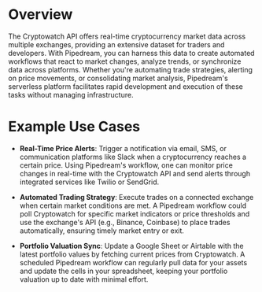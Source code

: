 # Overview

The Cryptowatch API offers real-time cryptocurrency market data across multiple exchanges, providing an extensive dataset for traders and developers. With Pipedream, you can harness this data to create automated workflows that react to market changes, analyze trends, or synchronize data across platforms. Whether you're automating trade strategies, alerting on price movements, or consolidating market analysis, Pipedream's serverless platform facilitates rapid development and execution of these tasks without managing infrastructure.

# Example Use Cases

- **Real-Time Price Alerts**: Trigger a notification via email, SMS, or communication platforms like Slack when a cryptocurrency reaches a certain price. Using Pipedream's workflow, one can monitor price changes in real-time with the Cryptowatch API and send alerts through integrated services like Twilio or SendGrid.

- **Automated Trading Strategy**: Execute trades on a connected exchange when certain market conditions are met. A Pipedream workflow could poll Cryptowatch for specific market indicators or price thresholds and use the exchange's API (e.g., Binance, Coinbase) to place trades automatically, ensuring timely market entry or exit.

- **Portfolio Valuation Sync**: Update a Google Sheet or Airtable with the latest portfolio values by fetching current prices from Cryptowatch. A scheduled Pipedream workflow can regularly pull data for your assets and update the cells in your spreadsheet, keeping your portfolio valuation up to date with minimal effort.

